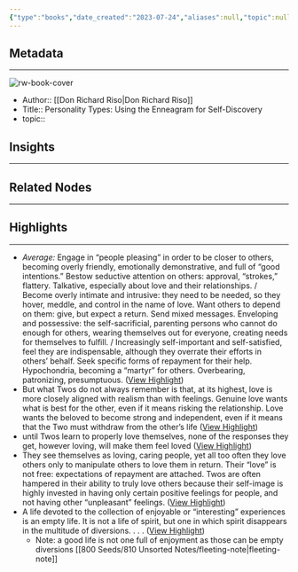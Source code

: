 ```yaml
---
{"type":"books","date_created":"2023-07-24","aliases":null,"topic":null,"url":null,"layout":null,"banner":null,"dg-publish":true,"tags":null,"permalink":"/300-biblio/100-books/personality-types-using-the-enneagram-for-self-discovery/","dgPassFrontmatter":true,"created":"2023-10-20T12:44:19.000-05:00","updated":"2023-10-20T12:44:19.000-05:00"}
---
```


## Metadata
---
![rw-book-cover](https://readwise-assets.s3.amazonaws.com/media/reader/parsed_document_assets/28578875/cover-cover.jpeg)
- Author:: [[Don Richard Riso\|Don Richard Riso]]
- Title:: Personality Types: Using the Enneagram for Self-Discovery
- topic::  



## Insights
---
## Related Nodes
---

## Highlights 
---
- *Average:* Engage in “people pleasing” in order to be closer to others, becoming overly friendly, emotionally demonstrative, and full of “good intentions.” Bestow seductive attention on others: approval, “strokes,” flattery. Talkative, especially about love and their relationships. / Become overly intimate and intrusive: they need to be needed, so they hover, meddle, and control in the name of love. Want others to depend on them: give, but expect a return. Send mixed messages. Enveloping and possessive: the self-sacrificial, parenting persons who cannot do enough for others, wearing themselves out for everyone, creating needs for themselves to fulfill. / Increasingly self-important and self-satisfied, feel they are indispensable, although they overrate their efforts in others’ behalf. Seek specific forms of repayment for their help. Hypochondria, becoming a “martyr” for others. Overbearing, patronizing, presumptuous. ([View Highlight](https://read.readwise.io/read/01gqdq3r5etmx2h24jcm844g1d))
- But what Twos do not always remember is that, at its highest, love is more closely aligned with realism than with feelings. Genuine love wants what is best for the other, even if it means risking the relationship. Love wants the beloved to become strong and independent, even if it means that the Two must withdraw from the other’s life ([View Highlight](https://read.readwise.io/read/01gqdq7mne2cr3sexjes6efedb))
- until Twos learn to properly love themselves, none of the responses they get, however loving, will make them feel loved ([View Highlight](https://read.readwise.io/read/01gqdq8909ejksbqdfb6e3fej1))
- They see themselves as loving, caring people, yet all too often they love others only to manipulate others to love them in return. Their “love” is not free: expectations of repayment are attached. Twos are often hampered in their ability to truly love others because their self-image is highly invested in having only certain positive feelings for people, and not having other “unpleasant” feelings. ([View Highlight](https://read.readwise.io/read/01gqdq971bbg9knq9a9yd7mtge))
- A life devoted to the collection of enjoyable or “interesting” experiences is an empty life. It is not a life of spirit, but one in which spirit disappears in the multitude of diversions. . . . ([View Highlight](https://read.readwise.io/read/01h64qv85g6e4yzapx8r6x0yfs))
    - Note: a good life is not one full of enjoyment as those can be empty diversions [[800 Seeds/810 Unsorted Notes/fleeting-note\|fleeting-note]]
